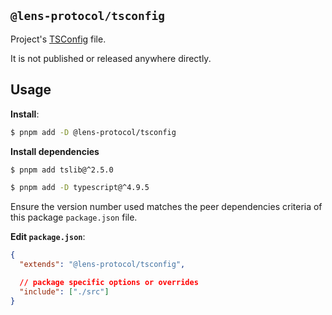 ## `@lens-protocol/tsconfig`

Project's [TSConfig](https://www.typescriptlang.org/tsconfig) file.

It is not published or released anywhere directly.

## Usage

**Install**:

```bash
$ pnpm add -D @lens-protocol/tsconfig
```

**Install dependencies**

```bash
$ pnpm add tslib@^2.5.0

$ pnpm add -D typescript@^4.9.5
```

Ensure the version number used matches the peer dependencies criteria of this package `package.json` file.

**Edit `package.json`**:

```json
{
  "extends": "@lens-protocol/tsconfig",

  // package specific options or overrides
  "include": ["./src"]
}
```
